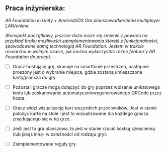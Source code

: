 ﻿## Praca inżynierska:
*AR Foundation in Unity + Android/iOS*
*Gra planszowa/karciana multiplayer LAN/online.*

*(Konspekt początkowy, jeszcze dużo może się zmienić z powodu na przykład braku możliwości zaimplementowania którejś
z funkcjonalności, spowodowane samą technologią AR Foundation. Jestem w trakcie researchu w wolnym czasie, jak można
wykorzystać różne feature'y AR Foundation do pracy).*
- [ ] Gracz hostujący grę, skanuje na smartfonie przestrzeń, następnie proszony jest o wybranie miejsca, gdzie zostaną umieszczone karty/plansza do gry.
- [ ] Pozostali gracze mogą dołączyć do gry poprzez wpisanie unikatowego kodu lub zeskanowanie automatyczniewygenerowanego QRCode przez hosta.
- [ ] Gracz widzi wizualizację kart wszystkich przeciwników. Jest w stanie położyć kartę na stole i jest to wizualizowane dla każdego gracza znajdującego się w tej grze.
- [ ] Jeśli jest to gra planszowa, to jest w stanie rzucić kostką sześcienną (lub jakąś inną- w zależności od rodzaju gry).
- [ ] Zaimplementowane reguły gry.


